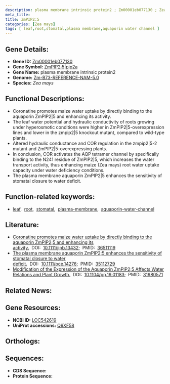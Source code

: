```yaml
---
description: plasma membrane intrinsic protein2 ; Zm00001eb077130 ; Zea mays
meta_title:
title: ZmPIP2:5
categories: [Zea mays]
tags: [ leaf,root,stomatal,plasma membrane,aquaporin water channel ]
---
```


## Gene Details:
- **Gene ID:** [Zm00001eb077130]()
- **Gene Symbol:** <u>ZmPIP2:5|pip2a</u>
- **Gene Name:** plasma membrane intrinsic protein2
- **Genome:** [Zm-B73-REFERENCE-NAM-5.0]()
- **Species:** *Zea mays*

## Functional Descriptions:
   - Coronatine promotes maize water uptake by directly binding to the aquaporin ZmPIP2|5 and enhancing its activity.
   - The leaf water potential and hydraulic conductivity of roots growing under hyperosmotic conditions were higher in ZmPIP2|5-overexpression lines and lower in the zmpip2|5 knockout mutant, compared to wild-type plants. 
   - Altered hydraulic conductance and COR regulation in the zmpip2|5-2 mutant and ZmPIP2|5-overexpressing plants.
   - In conclusion, COR activates the AQP tetramer channel by specifically binding to the N241 residue of ZmPIP2|5, which increases the water transport activity, thus enhancing maize (Zea mays) root water uptake capacity under water deficiency conditions.
   - The plasma membrane aquaporin ZmPIP2|5 enhances the sensitivity of stomatal closure to water deficit.

## Function-related keywords:
   - [leaf](/tags/leaf/),&nbsp;&nbsp;[root](/tags/root/),&nbsp;&nbsp;[stomatal](/tags/stomatal/),&nbsp;&nbsp;[plasma-membrane](/tags/plasma-membrane/),&nbsp;&nbsp;[aquaporin-water-channel](/tags/aquaporin-water-channel/)

## Literature:
   - [Coronatine promotes maize water uptake by directly binding to the aquaporin ZmPIP2;5 and enhancing its activity.](https://doi.org/10.1111/jipb.13432)&nbsp;&nbsp;DOI:&nbsp;&nbsp;[10.1111/jipb.13432](https://doi.org/10.1111/jipb.13432);&nbsp;&nbsp;PMID:&nbsp;&nbsp;[36511119](https://pubmed.ncbi.nlm.nih.gov/36511119/)
   - [The plasma membrane aquaporin ZmPIP2;5 enhances the sensitivity of stomatal closure to water deficit.](https://doi.org/10.1111/pce.14276)&nbsp;&nbsp;DOI:&nbsp;&nbsp;[10.1111/pce.14276](https://doi.org/10.1111/pce.14276);&nbsp;&nbsp;PMID:&nbsp;&nbsp;[35112729](https://pubmed.ncbi.nlm.nih.gov/35112729/)
   - [Modification of the Expression of the Aquaporin ZmPIP2;5 Affects Water Relations and Plant Growth.](https://doi.org/10.1104/pp.19.01183)&nbsp;&nbsp;DOI:&nbsp;&nbsp;[10.1104/pp.19.01183](https://doi.org/10.1104/pp.19.01183);&nbsp;&nbsp;PMID:&nbsp;&nbsp;[31980571](https://pubmed.ncbi.nlm.nih.gov/31980571/)

## Related News:

## Gene Resources:
- **NCBI ID:**  [LOC542619](https://www.ncbi.nlm.nih.gov/gene/?term=LOC542619)
- **UniProt accessions:**  [Q9XF58](https://www.uniprot.org/uniprotkb/Q9XF58/entry)

## Orthologs:

## Sequences:
- **CDS Sequence:**
- **Protein Sequence:**
